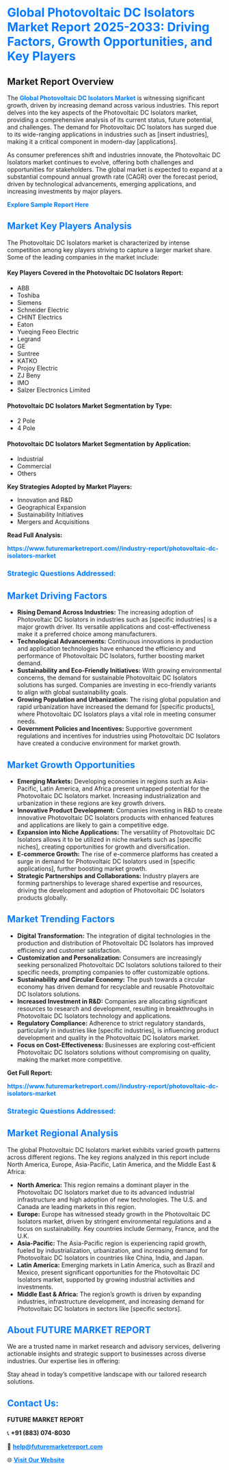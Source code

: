 <h1 style="color: #007BFF;">Global Photovoltaic DC Isolators Market Report 2025-2033: Driving Factors, Growth Opportunities, and Key Players</h1>

<section id="overview">
<h2>Market Report Overview</h2>
<p>The <a href="https://www.futuremarketreport.com//industry-report/photovoltaic-dc-isolators-market" style="color: #007BFF; text-decoration: none;"><strong>Global Photovoltaic DC Isolators Market</strong></a> is witnessing significant growth, driven by increasing demand across various industries. This report delves into the key aspects of the Photovoltaic DC Isolators market, providing a comprehensive analysis of its current status, future potential, and challenges. The demand for Photovoltaic DC Isolators has surged due to its wide-ranging applications in industries such as [insert industries], making it a critical component in modern-day [applications].</p>
<p>As consumer preferences shift and industries innovate, the Photovoltaic DC Isolators market continues to evolve, offering both challenges and opportunities for stakeholders. The global market is expected to expand at a substantial compound annual growth rate (CAGR) over the forecast period, driven by technological advancements, emerging applications, and increasing investments by major players.</p>
</section>

<section id="overview">
<p><a href="https://www.futuremarketreport.com//request-sample/reportId=76795" style="color: #007BFF; text-decoration: none;"><strong>Explore Sample Report Here</strong></a></p>
</section>

<section id="key-players">
<h2 style="color: #007BFF;">Market Key Players Analysis</h2>
<p>The Photovoltaic DC Isolators market is characterized by intense competition among key players striving to capture a larger market share. Some of the leading companies in the market include:</p>
<h4>Key Players Covered in the Photovoltaic DC Isolators Report:</h4>
<ul><li>ABB</li><li>Toshiba</li><li>Siemens</li><li>Schneider Electric</li><li>CHINT Electrics</li><li>Eaton</li><li>Yueqing Feeo Electric</li><li>Legrand</li><li>GE</li><li>Suntree</li><li>KATKO</li><li>Projoy Electric</li><li>ZJ Beny</li><li>IMO</li><li>Salzer Electronics Limited</li></ul>
<h4>Photovoltaic DC Isolators Market Segmentation by Type:</h4>
<ul><li>2 Pole</li><li>4 Pole</li></ul>

<h4>Photovoltaic DC Isolators Market Segmentation by Application:</h4>
<ul><li>Industrial</li><li>Commercial</li><li>Others</li></ul>
<p><strong>Key Strategies Adopted by Market Players:</strong></p>
<ul>
<li>Innovation and R&D</li>
<li>Geographical Expansion</li>
<li>Sustainability Initiatives</li>
<li>Mergers and Acquisitions</li>
</ul>
</section>

<section>
<p><strong>Read Full Analysis: </strong></p><a href="https://www.futuremarketreport.com//industry-report/photovoltaic-dc-isolators-market" style="color: #007BFF; text-decoration: none;"><strong>https://www.futuremarketreport.com//industry-report/photovoltaic-dc-isolators-market</strong></a>
<h3 style="color: #007BFF;">Strategic Questions Addressed:</h3>
</section>

<section id="driving-factors">
<h2 style="color: #007BFF;">Market Driving Factors</h2>
<ul>
<li><strong>Rising Demand Across Industries:</strong> The increasing adoption of Photovoltaic DC Isolators in industries such as [specific industries] is a major growth driver. Its versatile applications and cost-effectiveness make it a preferred choice among manufacturers.</li>
<li><strong>Technological Advancements:</strong> Continuous innovations in production and application technologies have enhanced the efficiency and performance of Photovoltaic DC Isolators, further boosting market demand.</li>
<li><strong>Sustainability and Eco-Friendly Initiatives:</strong> With growing environmental concerns, the demand for sustainable Photovoltaic DC Isolators solutions has surged. Companies are investing in eco-friendly variants to align with global sustainability goals.</li>
<li><strong>Growing Population and Urbanization:</strong> The rising global population and rapid urbanization have increased the demand for [specific products], where Photovoltaic DC Isolators plays a vital role in meeting consumer needs.</li>
<li><strong>Government Policies and Incentives:</strong> Supportive government regulations and incentives for industries using Photovoltaic DC Isolators have created a conducive environment for market growth.</li>
</ul>
</section>

<section id="growth-opportunities">
<h2 style="color: #007BFF;">Market Growth Opportunities</h2>
<ul>
<li><strong>Emerging Markets:</strong> Developing economies in regions such as Asia-Pacific, Latin America, and Africa present untapped potential for the Photovoltaic DC Isolators market. Increasing industrialization and urbanization in these regions are key growth drivers.</li>
<li><strong>Innovative Product Development:</strong> Companies investing in R&D to create innovative Photovoltaic DC Isolators products with enhanced features and applications are likely to gain a competitive edge.</li>
<li><strong>Expansion into Niche Applications:</strong> The versatility of Photovoltaic DC Isolators allows it to be utilized in niche markets such as [specific niches], creating opportunities for growth and diversification.</li>
<li><strong>E-commerce Growth:</strong> The rise of e-commerce platforms has created a surge in demand for Photovoltaic DC Isolators used in [specific applications], further boosting market growth.</li>
<li><strong>Strategic Partnerships and Collaborations:</strong> Industry players are forming partnerships to leverage shared expertise and resources, driving the development and adoption of Photovoltaic DC Isolators products globally.</li>
</ul>
</section>

<section id="trending-factors">
<h2 style="color: #007BFF;">Market Trending Factors</h2>
<ul>
<li><strong>Digital Transformation:</strong> The integration of digital technologies in the production and distribution of Photovoltaic DC Isolators has improved efficiency and customer satisfaction.</li>
<li><strong>Customization and Personalization:</strong> Consumers are increasingly seeking personalized Photovoltaic DC Isolators solutions tailored to their specific needs, prompting companies to offer customizable options.</li>
<li><strong>Sustainability and Circular Economy:</strong> The push towards a circular economy has driven demand for recyclable and reusable Photovoltaic DC Isolators solutions.</li>
<li><strong>Increased Investment in R&D:</strong> Companies are allocating significant resources to research and development, resulting in breakthroughs in Photovoltaic DC Isolators technology and applications.</li>
<li><strong>Regulatory Compliance:</strong> Adherence to strict regulatory standards, particularly in industries like [specific industries], is influencing product development and quality in the Photovoltaic DC Isolators market.</li>
<li><strong>Focus on Cost-Effectiveness:</strong> Businesses are exploring cost-efficient Photovoltaic DC Isolators solutions without compromising on quality, making the market more competitive.</li>
</ul>
</section>

<section>
<p><strong>Get Full Report: </strong></p><a href="https://www.futuremarketreport.com//industry-report/photovoltaic-dc-isolators-market" style="color: #007BFF; text-decoration: none;"><strong>https://www.futuremarketreport.com//industry-report/photovoltaic-dc-isolators-market</strong></a>
<h3 style="color: #007BFF;">Strategic Questions Addressed:</h3>
</section>


<section id="regional-analysis">
<h2 style="color: #007BFF;">Market Regional Analysis</h2>
<p>The global Photovoltaic DC Isolators market exhibits varied growth patterns across different regions. The key regions analyzed in this report include North America, Europe, Asia-Pacific, Latin America, and the Middle East & Africa:</p>
<ul>
<li><strong>North America:</strong> This region remains a dominant player in the Photovoltaic DC Isolators market due to its advanced industrial infrastructure and high adoption of new technologies. The U.S. and Canada are leading markets in this region.</li>
<li><strong>Europe:</strong> Europe has witnessed steady growth in the Photovoltaic DC Isolators market, driven by stringent environmental regulations and a focus on sustainability. Key countries include Germany, France, and the U.K.</li>
<li><strong>Asia-Pacific:</strong> The Asia-Pacific region is experiencing rapid growth, fueled by industrialization, urbanization, and increasing demand for Photovoltaic DC Isolators in countries like China, India, and Japan.</li>
<li><strong>Latin America:</strong> Emerging markets in Latin America, such as Brazil and Mexico, present significant opportunities for the Photovoltaic DC Isolators market, supported by growing industrial activities and investments.</li>
<li><strong>Middle East & Africa:</strong> The region’s growth is driven by expanding industries, infrastructure development, and increasing demand for Photovoltaic DC Isolators in sectors like [specific sectors].</li>
</ul>
</section>

<footer>
<h2 style="color: #007BFF;">About FUTURE MARKET REPORT</h2>
<p>We are a trusted name in market research and advisory services, delivering actionable insights and strategic support to businesses across diverse industries. Our expertise lies in offering:</p>

<p>Stay ahead in today’s competitive landscape with our tailored research solutions.</p>

<h2 style="color: #007BFF;">Contact Us:</h2>
<p><strong>FUTURE MARKET REPORT</strong></p>
<p>📞 <strong>+91 (883) 074-8030</strong></p>
<p>📧 <strong><a href="mailto:help@futuremarketreport.com" style="color: #007BFF;">help@futuremarketreport.com</a></strong></p>
<p>🌐 <strong><a href="https://www.futuremarketreport.com/" style="color: #007BFF;">Visit Our Website</a></strong></p>
</footer>